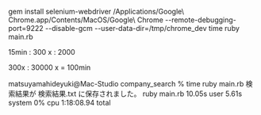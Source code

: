 gem install selenium-webdriver
/Applications/Google\ Chrome.app/Contents/MacOS/Google\ Chrome --remote-debugging-port=9222 --disable-gcm --user-data-dir=/tmp/chrome_dev
time ruby main.rb

15min : 300
x : 2000

300x : 30000
x = 100min

matsuyamahideyuki@Mac-Studio company_search % time ruby main.rb
検索結果が 検索結果.txt に保存されました。
ruby main.rb 10.05s user 5.61s system 0% cpu 1:18:08.94 total
